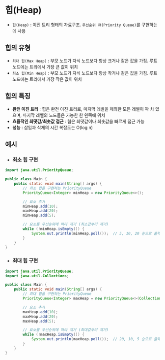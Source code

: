 # 힙(Heap)
- `힙(Heap)` : 이진 트리 형태의 자료구조. `우선순위 큐(Priority Queue)`를 구현하는 데 사용

## 힙의 유형
- `최대 힙(Max Heap)` : 부모 노드가 자식 노드보다 항상 크거나 같은 값을 가짐. 루트 노드에는 트리에서 가장 큰 값이 위치
- `최소 힙(Min Heap)` : 부모 노드가 자식 노드보다 항상 작거나 같은 값을 가짐. 루트 노드에는 트리에서 가장 작은 값이 위치

## 힙의 특징
- **완전 이진 트리** : 힙은 완전 이진 트리로, 마지막 레벨을 제외한 모든 레벨이 꽉 차 있으며, 마지막 레벨의 노드들은 가능한 한 왼쪽에 위치
- **효율적인 최댓값/최솟값 접근** : 힙은 최댓값이나 최솟값을 빠르게 접근 가능
- **성능** : 삽입과 삭제의 시간 복잡도는 O(log n)

## 예시
- ### 최소 힙 구현
```java
import java.util.PriorityQueue;

public class Main {
    public static void main(String[] args) {
        // 최소 힙을 구현하는 PriorityQueue
        PriorityQueue<Integer> minHeap = new PriorityQueue<>();

        // 요소 추가
        minHeap.add(10);
        minHeap.add(20);
        minHeap.add(5);

        // 요소를 우선순위에 따라 제거 (최소값부터 제거)
        while (!minHeap.isEmpty()) {
            System.out.println(minHeap.poll());  // 5, 10, 20 순으로 출력
        }
    }
}
```

- ### 최대 힙 구현
```java
import java.util.PriorityQueue;
import java.util.Collections;

public class Main {
    public static void main(String[] args) {
        // 최대 힙을 구현하는 PriorityQueue
        PriorityQueue<Integer> maxHeap = new PriorityQueue<>(Collections.reverseOrder());

        // 요소 추가
        maxHeap.add(10);
        maxHeap.add(20);
        maxHeap.add(5);

        // 요소를 우선순위에 따라 제거 (최대값부터 제거)
        while (!maxHeap.isEmpty()) {
            System.out.println(maxHeap.poll());  // 20, 10, 5 순으로 출력
        }
    }
}
```